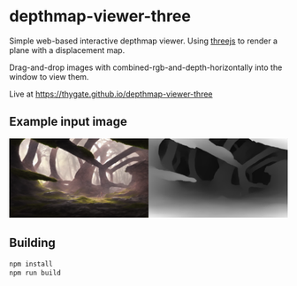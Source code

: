 # depthmap-viewer-three

Simple web-based interactive depthmap viewer. Using [threejs](https://threejs.org/) to render a plane with a displacement map.

Drag-and-drop images with combined-rgb-and-depth-horizontally into the window to view them.

Live at https://thygate.github.io/depthmap-viewer-three

## Example input image

![example](src/assets/roots2_rgbd.png)

## Building
```
npm install
npm run build
```
